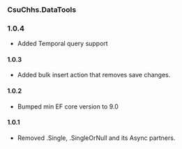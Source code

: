 ### CsuChhs.DataTools

### 1.0.4
- Added Temporal query support

#### 1.0.3
- Added bulk insert action that removes save changes.

#### 1.0.2
- Bumped min EF core version to 9.0

#### 1.0.1
- Removed .Single, .SingleOrNull and its Async partners.

